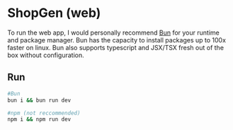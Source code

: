 # ShopGen (web)

To run the web app, I would personally recommend [Bun](https://bun.sh) for your runtime and package manager. Bun has the capacity to install packages up to 100x faster on linux. Bun also supports typescript and JSX/TSX fresh out of the box without configuration.

## Run

```sh
#Bun
bun i && bun run dev

#npm (not reccommended)
npm i && npm run dev
```
